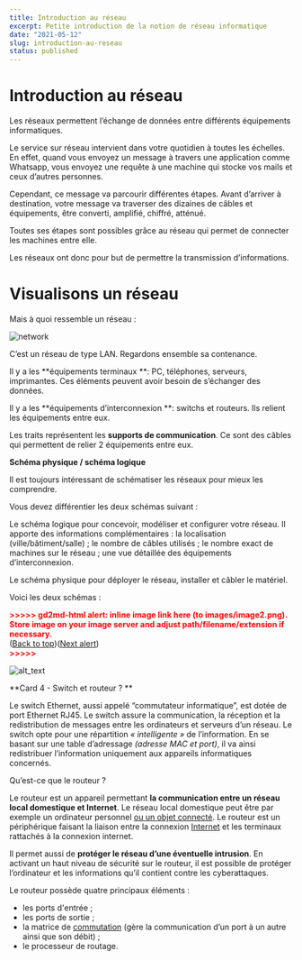 ```yaml
---
title: Introduction au réseau
excerpt: Petite introduction de la notion de réseau informatique
date: "2021-05-12"
slug: introduction-au-reseau
status: published
---
```


# Introduction au réseau

Les réseaux permettent l’échange de données entre différents équipements informatiques.

Le service sur réseau intervient dans votre quotidien à toutes les échelles. En effet, quand vous envoyez un message à travers une application comme Whatsapp, vous envoyez une requête à une machine qui stocke vos mails et ceux d’autres personnes.

Cependant, ce message va parcourir différentes étapes. Avant d’arriver à destination, votre message va traverser des dizaines de câbles et équipements, être converti, amplifié, chiffré, atténué.

Toutes ses étapes sont possibles grâce au réseau qui permet de connecter les machines entre elle.

Les réseaux ont donc pour but de permettre la transmission d’informations.

# Visualisons un réseau

Mais à quoi ressemble un réseau :

![network](network.png)

C’est un réseau de type LAN. Regardons ensemble sa contenance.

Il y a les **équipements terminaux **: PC, téléphones, serveurs, imprimantes. Ces éléments peuvent avoir besoin de s’échanger des données.

Il y a les **équipements d’interconnexion **: switchs et routeurs. Ils relient les équipements entre eux.

Les traits représentent les **supports de communication**. Ce sont des câbles qui permettent de relier 2 équipements entre eux.

**Schéma physique / schéma logique**

Il est toujours intéressant de schématiser les réseaux pour mieux les comprendre.

Vous devez différentier les deux schémas suivant :

Le schéma logique pour concevoir, modéliser et configurer votre réseau. Il apporte des informations complémentaires : la localisation (ville/bâtiment/salle) ; le nombre de câbles utilisés ; le nombre exact de machines sur le réseau ; une vue détaillée des équipements d’interconnexion.

Le schéma physique pour déployer le réseau, installer et câbler le matériel.

Voici les deux schémas :

<p id="gdcalert2" ><span style="color: red; font-weight: bold">>>>>>  gd2md-html alert: inline image link here (to images/image2.png). Store image on your image server and adjust path/filename/extension if necessary. </span><br>(<a href="#">Back to top</a>)(<a href="#gdcalert3">Next alert</a>)<br><span style="color: red; font-weight: bold">>>>>> </span></p>

![alt_text](images/image2.png "image_tooltip")

**Card 4 - Switch et routeur ? **

Le switch Ethernet, aussi appelé “commutateur informatique”, est dotée de port Ethernet RJ45. Le switch assure la communication, la réception et la redistribution de messages entre les ordinateurs et serveurs d’un réseau. Le switch opte pour une répartition _« intelligente »_ de l’information. En se basant sur une table d’adressage _(adresse MAC et port)_, il va ainsi redistribuer l’information uniquement aux appareils informatiques concernés.

Qu’est-ce que le routeur ?

Le routeur est un appareil permettant **la communication entre un réseau local domestique et Internet**. Le réseau local domestique peut être par exemple un ordinateur personnel [ou un objet connecté](https://www.lebigdata.fr/iot-big-data). Le routeur est un périphérique faisant la liaison entre la connexion [Internet](https://www.futura-sciences.com/tech/definitions/internet-internet-3983/) et les terminaux rattachés à la connexion internet.

Il permet aussi de **protéger le réseau d’une éventuelle intrusion**. En activant un haut niveau de sécurité sur le routeur, il est possible de protéger l’ordinateur et les informations qu’il contient contre les cyberattaques.

Le routeur possède quatre principaux éléments :

- les ports d'entrée ;
- les ports de sortie ;
- la matrice de [commutation](https://www.futura-sciences.com/tech/definitions/tech-commutation-1170/) (gère la communication d’un port à un autre ainsi que son débit) ;
- le processeur de routage.
